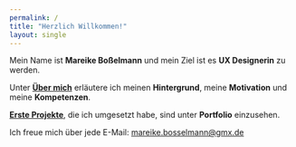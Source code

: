 ```yaml
---
permalink: /
title: "Herzlich Willkommen!"
layout: single
---
```


Mein Name ist **Mareike Boßelmann** und mein Ziel ist es **UX Designerin** zu werden. 

Unter [**Über mich**](https://mbosselmann.github.io/portfolio/about/) erläutere ich meinen **Hintergrund**, meine **Motivation** und meine **Kompetenzen**.

[**Erste Projekte**](https://mbosselmann.github.io/portfolio/projects/), die ich umgesetzt habe, sind unter **Portfolio** einzusehen.

Ich freue mich über jede E-Mail: <a href="mailto:mareike.bosselmann@gmx.de">mareike.bosselmann@gmx.de</a>
